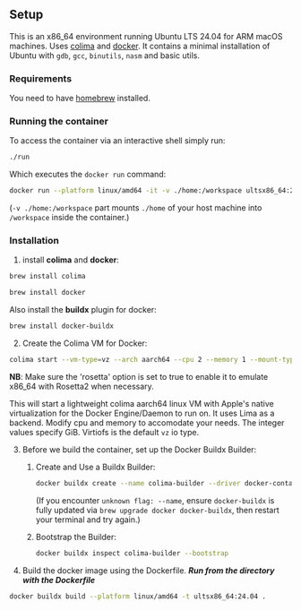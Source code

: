 ## Setup
This is an x86_64 environment running Ubuntu LTS 24.04 for ARM macOS machines. Uses [colima] and [docker].
It contains a minimal installation of Ubuntu with `gdb`, `gcc`, `binutils`, `nasm` and basic utils.

### Requirements
You need to have [homebrew] installed.

### Running the container

To access the container via an interactive shell simply run:
```bash
./run
```

Which executes the `docker run` command:
```bash
docker run --platform linux/amd64 -it -v ./home:/workspace ultsx86_64:24.04 bash
```

(`-v ./home:/workspace` part mounts `./home` of your host machine into `/workspace` inside the container.)

### Installation

1. install **colima** and **docker**:
```bash
brew install colima
```
```bash
brew install docker
```

Also install the **buildx** plugin for docker:
```bash
brew install docker-buildx
```

2. Create the Colima VM for Docker:
```bash
colima start --vm-type=vz --arch aarch64 --cpu 2 --memory 1 --mount-type=virtiofs --edit
```

**NB**: Make sure the 'rosetta' option is set to true to enable it to emulate x86_64 with Rosetta2 when necessary.

This will start a lightweight colima aarch64 linux VM with Apple's native virtualization for the Docker Engine/Daemon to run on. It uses Lima as a backend.
Modify cpu and memory to accomodate your needs. The integer values specify GiB. Virtiofs is the default `vz` io type.

3. Before we build the container, set up the Docker Buildx Builder:

    1.  Create and Use a Buildx Builder:
        ```bash
        docker buildx create --name colima-builder --driver docker-container --use
        ```
        (If you encounter `unknown flag: --name`, ensure `docker-buildx` is fully updated via `brew upgrade docker docker-buildx`, then restart your terminal and try again.)
    
    2.  Bootstrap the Builder:
        ```bash
        docker buildx inspect colima-builder --bootstrap
        ```

4. Build the docker image using the Dockerfile. _**Run from the directory with the Dockerfile**_
```bash
docker buildx build --platform linux/amd64 -t ultsx86_64:24.04 .
```

[colima]:https://github.com/abiosoft/colima
[docker]:https://www.docker.com
[homebrew]:https://brew.sh
